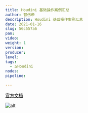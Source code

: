 ```yaml
---
title: Houdini 基础操作案例汇总
author: 智伤帝
description: Houdini 基础操作案例汇总
date: 2021-01-16
slug: 56c557a6
pan: 
video: 
weight: 1
version: 
producer:
level: 
tags: 
  - ࠁHoudini
nodes: 
pipeline: 

---
```


[官方文档](https://www.sidefx.com/docs/houdini/basics/index.html)

![alt](https://cdn.jsdelivr.net/gh/FXTD-ODYSSEY/HoudiniWiki@gh-pages/posts/f5e65036/01.jpg)

